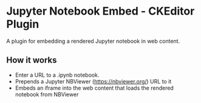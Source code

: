 # Jupyter Notebook Embed - CKEditor Plugin

A plugin for embedding a rendered Jupyter notebook in web content.

## How it works

-   Enter a URL to a .ipynb notebook.
-   Prepends a Jupyter NBViewer (https://nbviewer.org/) URL to it
-   Embeds an iframe into the web content that loads the rendered notebook from NBViewer
